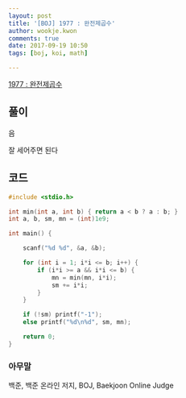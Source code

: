 ```yaml
---
layout: post
title: '[BOJ] 1977 : 완전제곱수'
author: wookje.kwon
comments: true
date: 2017-09-19 10:50
tags: [boj, koi, math]

---
```


[1977 : 완전제곱수](https://www.acmicpc.net/problem/1977)

## 풀이

음

잘 세어주면 된다

## 코드

```cpp
#include <stdio.h>

int min(int a, int b) { return a < b ? a : b; }
int a, b, sm, mn = (int)1e9;

int main() {

	scanf("%d %d", &a, &b);

	for (int i = 1; i*i <= b; i++) {
		if (i*i >= a && i*i <= b) {
			mn = min(mn, i*i);
			sm += i*i;
		}
	}

    if (!sm) printf("-1");
    else printf("%d\n%d", sm, mn);

	return 0;
}
```

### 아무말  
백준, 백준 온라인 저지, BOJ, Baekjoon Online Judge